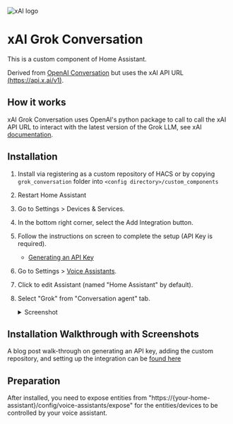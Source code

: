 ![xAI logo](https://brands.home-assistant.io/_/grok_conversation/icon.png)
# xAI Grok Conversation
This is a custom component of Home Assistant.

Derived from [OpenAI Conversation](https://www.home-assistant.io/integrations/openai_conversation/) but uses the xAI API URL [(https://api.x.ai/v1)](https://api.x.ai/v1).

## How it works
xAI Grok Conversation uses OpenAI's python package to call to call the xAI API URL to interact with the latest version of the Grok LLM, see xAI [documentation]([text](https://docs.x.ai/docs)).

## Installation
1. Install via registering as a custom repository of HACS or by copying `grok_conversation` folder into `<config directory>/custom_components`
2. Restart Home Assistant
3. Go to Settings > Devices & Services.
4. In the bottom right corner, select the Add Integration button.
5. Follow the instructions on screen to complete the setup (API Key is required).
    - [Generating an API Key](https://console.x.ai/)
6. Go to Settings > [Voice Assistants](https://my.home-assistant.io/redirect/voice_assistants/).
7. Click to edit Assistant (named "Home Assistant" by default).
8. Select "Grok" from "Conversation agent" tab.
    <details>

    <summary>Screenshot</summary>
    <img width="500" alt="Select a conversaion agent in Home Assistant" src="https://www.braytonstafford.com/content/images/2025/01/image-12.png">

    </details>

## Installation Walkthrough with Screenshots
A blog post walk-through on generating an API key, adding the custom repository, and setting up the integration can be [found here](https://braytonstafford.com/home-assistant-xai-grok-conversation-agent/)

## Preparation
After installed, you need to expose entities from "https://{your-home-assistant}/config/voice-assistants/expose" for the entities/devices to be controlled by your voice assistant.
